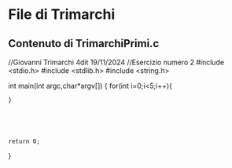 # File di Trimarchi

## Contenuto di TrimarchiPrimi.c

//Giovanni Trimarchi 4dit 19/11/2024
//Esercizio numero 2
#include <stdio.h>
#include <stdlib.h>
#include <string.h>

int main(int argc,char*argv[])
{
	for(int i=0;i<5;i++){
		
		
	}
	
	
	
	
	
	return 0;
}
